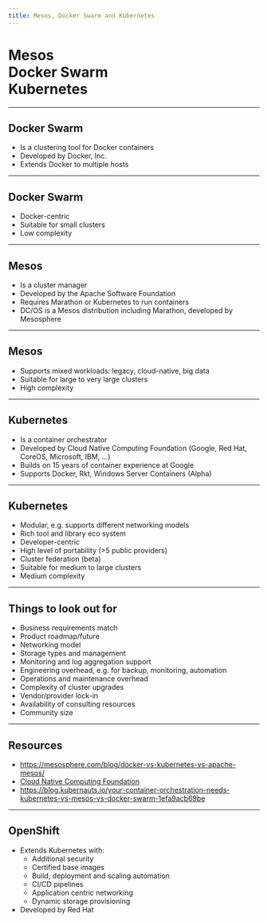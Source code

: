 ```yaml
---
title: Mesos, Docker Swarm and Kubernetes
---
```


<!--section -->
# Mesos<br>Docker Swarm<br>Kubernetes

<!-- .slide: class="master01" -->

---

## Docker Swarm

* Is a clustering tool for Docker containers
* Developed by Docker, Inc.
* Extends Docker to multiple hosts

---

## Docker Swarm

* Docker-centric
* Suitable for small clusters
* Low complexity

---

## Mesos

* Is a cluster manager
* Developed by the Apache Software Foundation
* Requires Marathon or Kubernetes to run containers
* DC/OS is a Mesos distribution including Marathon, developed by Mesosphere

---

## Mesos

* Supports mixed workloads: legacy, cloud-native, big data
* Suitable for large to very large clusters
* High complexity

---

## Kubernetes

* Is a container orchestrator
* Developed by Cloud Native Computing Foundation (Google, Red Hat, CoreOS, Microsoft, IBM, ...)
* Builds on 15 years of container experience at Google
* Supports Docker, Rkt, Windows Server Containers (Alpha)

---

## Kubernetes

* Modular, e.g. supports different networking models
* Rich tool and library eco system
* Developer-centric
* High level of portability (>5 public providers)
* Cluster federation (beta)
* Suitable for medium to large clusters
* Medium complexity

---

## Things to look out for

* Business requirements match
* Product roadmap/future
* Networking model
* Storage types and management
* Monitoring and log aggregation support
* Engineering overhead, e.g. for backup, monitoring, automation
* Operations and maintenance overhead
* Complexity of cluster upgrades
* Vendor/provider lock-in
* Availability of consulting resources
* Community size

---

## Resources

* https://mesosphere.com/blog/docker-vs-kubernetes-vs-apache-mesos/
* [Cloud Native Computing Foundation](https://www.cncf.io/)
* https://blog.kubernauts.io/your-container-orchestration-needs-kubernetes-vs-mesos-vs-docker-swarm-1efa9acb69be

---

## OpenShift

* Extends Kubernetes with:
  * Additional security
  * Certified base images
  * Build, deployment and scaling automation
  * CI/CD pipelines
  * Application centric networking
  * Dynamic storage provisioning
* Developed by Red Hat
